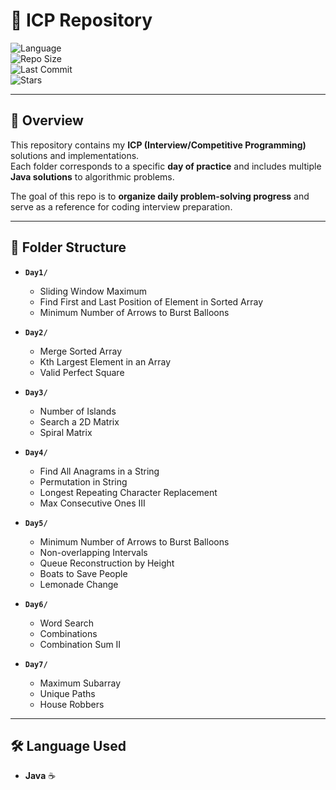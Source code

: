 # 📘 ICP Repository  

![Language](https://img.shields.io/badge/Language-Java-blue?style=flat&logo=java)  
![Repo Size](https://img.shields.io/github/repo-size/Naveen-S-Srivastava/ICP?color=blueviolet)  
![Last Commit](https://img.shields.io/github/last-commit/Naveen-S-Srivastava/ICP?color=brightgreen)  
![Stars](https://img.shields.io/github/stars/Naveen-S-Srivastava/ICP?style=social)  


---

## 📖 Overview
This repository contains my **ICP (Interview/Competitive Programming)** solutions and implementations.  
Each folder corresponds to a specific **day of practice** and includes multiple **Java solutions** to algorithmic problems.  

The goal of this repo is to **organize daily problem-solving progress** and serve as a reference for coding interview preparation.

---

## 📂 Folder Structure

- **`Day1/`**  
  - Sliding Window Maximum  
  - Find First and Last Position of Element in Sorted Array  
  - Minimum Number of Arrows to Burst Balloons  

- **`Day2/`**  
  - Merge Sorted Array  
  - Kth Largest Element in an Array  
  - Valid Perfect Square  

- **`Day3/`**  
  - Number of Islands  
  - Search a 2D Matrix  
  - Spiral Matrix  

- **`Day4/`**  
  - Find All Anagrams in a String  
  - Permutation in String  
  - Longest Repeating Character Replacement  
  - Max Consecutive Ones III  

- **`Day5/`**  
  - Minimum Number of Arrows to Burst Balloons  
  - Non-overlapping Intervals  
  - Queue Reconstruction by Height  
  - Boats to Save People  
  - Lemonade Change  

- **`Day6/`**  
  - Word Search  
  - Combinations  
  - Combination Sum II
    
- **`Day7/`**  
  - Maximum Subarray  
  - Unique Paths  
  - House Robbers
  

---

## 🛠️ Language Used
- **Java** ☕  
